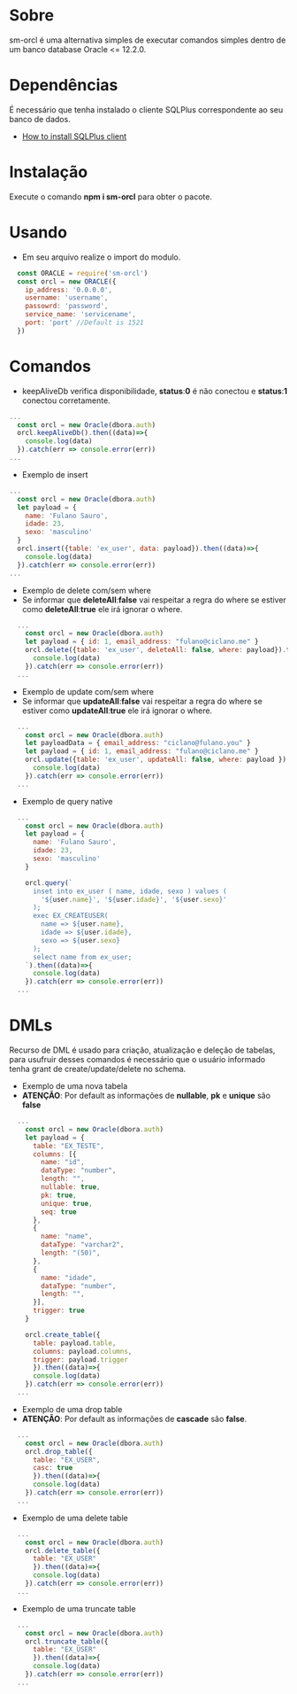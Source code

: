 # Sobre

sm-orcl é uma alternativa simples de executar comandos simples dentro de um banco database Oracle <= 12.2.0.

# Dependências

É necessário que tenha instalado o cliente SQLPlus correspondente ao seu banco de dados.

* <a href="https://docs.oracle.com/cd/B19306_01/server.102/b14357/ape.htm">How to install SQLPlus client</a>

# Instalação

Execute o comando <b>npm i sm-orcl</b> para obter o pacote.

# Usando

- Em seu arquivo realize o import do modulo.

```javascript
  const ORACLE = require('sm-orcl')
  const orcl = new ORACLE({
    ip_address: '0.0.0.0',
    username: 'username',
    passowrd: 'password',
    service_name: 'servicename',
    port: 'port' //Default is 1521
  })
```
# Comandos

- keepAliveDb verifica disponibilidade, **status**:**0** é não conectou e **status**:**1** conectou corretamente.

```javascript
...
  const orcl = new Oracle(dbora.auth)
  orcl.keepAliveDb().then((data)=>{
    console.log(data)
  }).catch(err => console.error(err))
...
```

- Exemplo de insert

```javascript
...
  const orcl = new Oracle(dbora.auth)
  let payload = {
    name: 'Fulano Sauro',
    idade: 23,
    sexo: 'masculino'
  }
  orcl.insert({table: 'ex_user', data: payload}).then((data)=>{
    console.log(data)
  }).catch(err => console.error(err))
...
```

- Exemplo de delete com/sem where
- Se informar que **deleteAll**:**false** vai respeitar a regra do where se estiver como **deleteAll**:**true** ele irá ignorar o where.

```javascript
  ...
    const orcl = new Oracle(dbora.auth)
    let payload = { id: 1, email_address: "fulano@ciclano.me" }
    orcl.delete({table: 'ex_user', deleteAll: false, where: payload}).then((data)=>{
      console.log(data)
    }).catch(err => console.error(err))
  ...
```

- Exemplo de update com/sem where
- Se informar que **updateAll**:**false** vai respeitar a regra do where se estiver como **updateAll**:**true** ele irá ignorar o where.

```javascript
  ...
    const orcl = new Oracle(dbora.auth)
    let payloadData = { email_address: "ciclano@fulano.you" }
    let payload = { id: 1, email_address: "fulano@ciclano.me" }
    orcl.update({table: 'ex_user', updateAll: false, where: payload }).then((data)=>{
      console.log(data)
    }).catch(err => console.error(err))
  ...
```

- Exemplo de query native

```javascript
  ...
    const orcl = new Oracle(dbora.auth)
    let payload = {
      name: 'Fulano Sauro',
      idade: 23,
      sexo: 'masculino'
    }

    orcl.query(`
      inset into ex_user ( name, idade, sexo ) values ( 
        '${user.name}', '${user.idade}', '${user.sexo}' 
      );
      exec EX_CREATEUSER( 
        name => ${user.name},
        idade => ${user.idade},
        sexo => ${user.sexo}
      );
      select name from ex_user;
    `).then((data)=>{
      console.log(data)
    }).catch(err => console.error(err))
  ...
```

# DMLs
Recurso de DML é usado para criação, atualização e deleção de tabelas, para usufruir desses comandos é necessário que o usuário informado tenha grant de create/update/delete no schema.

- Exemplo de uma nova tabela
- **ATENÇÃO**: Por default as informações de **nullable**, **pk** e **unique** são **false**

```javascript
  ...
    const orcl = new Oracle(dbora.auth)
    let payload = {
      table: "EX_TESTE",
      columns: [{
        name: "id",
        dataType: "number",
        length: "",
        nullable: true,
        pk: true,
        unique: true,
        seq: true
      }, 
      {
        name: "name",
        dataType: "varchar2",
        length: "(50)",
      }, 
      {
        name: "idade",
        dataType: "number",
        length: "",
      }],
      trigger: true
    }

    orcl.create_table({
      table: payload.table, 
      columns: payload.columns, 
      trigger: payload.trigger
      }).then((data)=>{
      console.log(data)
    }).catch(err => console.error(err))
  ...
```

- Exemplo de uma drop table
- **ATENÇÃO**: Por default as informações de **cascade** são **false**.

```javascript
  ...
    const orcl = new Oracle(dbora.auth)
    orcl.drop_table({
      table: "EX_USER",
      casc: true
      }).then((data)=>{
      console.log(data)
    }).catch(err => console.error(err))
  ...
```

- Exemplo de uma delete table

```javascript
  ...
    const orcl = new Oracle(dbora.auth)
    orcl.delete_table({
      table: "EX_USER"
      }).then((data)=>{
      console.log(data)
    }).catch(err => console.error(err))
  ...
```

- Exemplo de uma truncate table

```javascript
  ...
    const orcl = new Oracle(dbora.auth)
    orcl.truncate_table({
      table: "EX_USER"
      }).then((data)=>{
      console.log(data)
    }).catch(err => console.error(err))
  ...
```